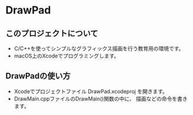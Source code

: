 # DrawPad


## このプロジェクトについて

- C/C++を使ってシンプルなグラフィックス描画を行う教育用の環境です。
- macOS上のXcodeでプログラミングします。


## DrawPadの使い方

- Xcodeでプロジェクトファイル DrawPad.xcodeproj を開きます。
- DrawMain.cppファイルのDrawMain()関数の中に、 描画などの命令を書きます。


